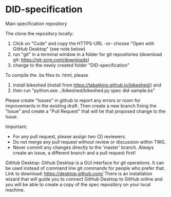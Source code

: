# DID-specification
Main specification repository

The clone the repository locally:
1. Click on "Code" and copy the HTTPS-URL -or- choose "Open with GitHub Desktop" (see note below)
2. run "git" in a terminal window in a folder for git repositories (download git: https://git-scm.com/downloads)
3. change to the newly created folder "DID-specification"


To compile the .bs files to .html, please
1. install bikeshed (install from https://tabatkins.github.io/bikeshed/) and
2. then run "python.exe ../bikeshed/bikeshed.py spec  did-sample.bs"


Please create "Issues" in github to report any errors or room for improvements in the existing draft.
Then create a new branch fixing the "Issue" and create a "Pull Request" that will tie that proposed change
to the Issue.

Important:
- For any pull request, please assign two (2) reviewers.
- Do not merge any pull request without review or discussion within TWG.
- Never commit any changes directly to the 'master' branch. Always create an issue, a different branch and a pull request first!


GitHub Desktop:
Github Desktop is a GUI interface for git operations.  It can be used instead of command line git commands for people who prefer that.
Link to download: https://desktop.github.com/
There is an installation wizard that will guide you to connect GitHub Desktop to GitHub online and you will be able to create a copy of the spec repository on your local machine.
